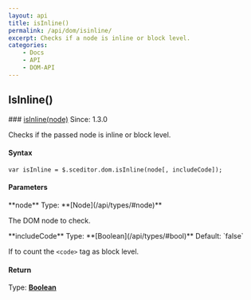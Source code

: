 ```yaml
---
layout: api
title: isInline()
permalink: /api/dom/isinline/
excerpt: Checks if a node is inline or block level.
categories:
    - Docs
    - API
    - DOM-API
---
```

## IsInline()

<article class="api method" markdown="1">
### <a id="isInline" href="#isInline">isInline(node)</a> <span class="since">Since: 1.3.0</span>

Checks if the passed node is inline or block level.


#### Syntax

	var isInline = $.sceditor.dom.isInline(node[, includeCode]);


#### Parameters

<div class="parameters">
<div class="parameter" markdown="1">
**node**  
Type: **[Node](/api/types/#node)**

The DOM node to check.
</div>

<div class="parameter" markdown="1">
**includeCode**  
Type: **[Boolean](/api/types/#bool)**  
Default: `false`

If to count the `<code>` tag as block level.
</div>
</div>


#### Return

Type: **[Boolean](/api/types/#bool)**
</article>
